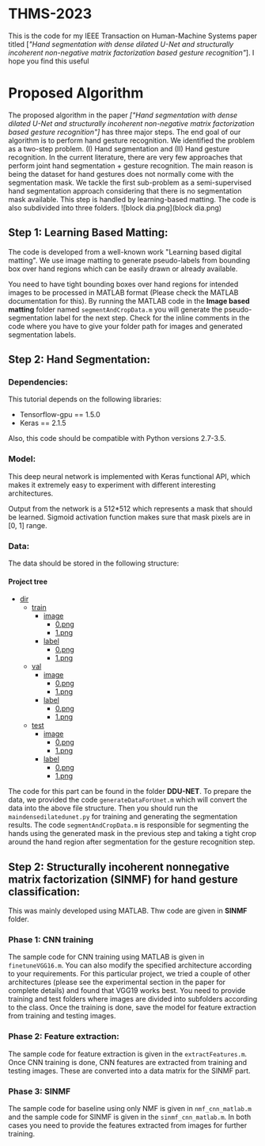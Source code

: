 # THMS-2023
This is the code for my IEEE Transaction on Human-Machine Systems paper titled [*"Hand segmentation with dense dilated U-Net and structurally incoherent non-negative matrix factorization based gesture recognition"*]. I hope you find this useful
# Proposed Algorithm
The proposed algorithm in the paper *["Hand segmentation with dense dilated U-Net and structurally incoherent non-negative matrix factorization based gesture recognition"]* has three major steps. The end goal of our algorithm is to perform hand gesture recognition. We identified the problem as a two-step problem. (I) Hand segmentation and (II) Hand gesture recognition. In the current literature, there are very few approaches that perform joint hand segmentation + gesture recognition. The main reason is being the dataset for hand gestures does not normally come with the segmentation mask. We tackle the first sub-problem as a semi-supervised hand segmentation approach considering that there is no segmentation mask available. This step is handled by learning-based matting. The code is also subdivided into three folders.
![block dia.png](block dia.png)
## Step 1: Learning Based Matting:
The code is developed from a well-known work "Learning based digital matting". We use image matting to generate pseudo-labels from bounding box over hand regions which can be easily drawn or already available.

You need to have tight bounding boxes over hand regions for intended images to be processed in MATLAB format (Please check the MATLAB documentation for this). By running the MATLAB code in the **Image based matting** folder named `segmentAndCropData.m` you will generate the pseudo-segmentation label for the next step. Check for the inline comments in the code where you have to give your folder path for images and generated segmentation labels.

## Step 2: Hand Segmentation: 
### Dependencies:
This tutorial depends on the following libraries:

* Tensorflow-gpu == 1.5.0
* Keras == 2.1.5

Also, this code should be compatible with Python versions 2.7-3.5.
### Model:
This deep neural network is implemented with Keras functional API, which makes it extremely easy to experiment with different interesting architectures.

Output from the network is a 512*512 which represents a mask that should be learned. Sigmoid activation function
makes sure that mask pixels are in \[0, 1\] range.
### Data:
The data should be stored in the following structure:
#### Project tree

 * [dir](./dir)
   * [train](./dir/train)
     * [image](./dir/train/image)
       *  [0.png](./dir/train/image/0.png)
       *  [1.png](./dir/train/image/1.png)
     * [label](./dir/train/label)
       *  [0.png](./dir/train/label/0.png)
       *  [1.png](./dir/train/label/1.png)
   * [val](./dir/val)
      * [image](./dir/val/image)
        *  [0.png](./dir/val/image/0.png)
        *  [1.png](./dir/val/image/1.png)
      * [label](./dir/val/label)
        *  [0.png](./dir/val/label/0.png)
        *  [1.png](./dir/val/label/1.png)
    * [test](./dir/test)
       * [image](./dir/test/image)
         *  [0.png](./dir/test/image/0.png)
         *  [1.png](./dir/test/image/1.png)
       * [label](./dir/test/label)
         *  [0.png](./dir/test/label/0.png)
         *  [1.png](./dir/test/label/1.png)  
 
The code for this part can be found in the folder **DDU-NET**. To prepare the data, we provided the code `generateDataForUnet.m` which will convert the data into the above file structure. Then you should run the `maindensedilatedunet.py` for training and generating the segmentation results. The code `segmentAndCropData.m` is responsible for segmenting the hands using the generated mask in the previous step and taking a tight crop around the hand region after segmentation for the gesture recognition step.
 
## Step 2: Structurally incoherent nonnegative matrix factorization (SINMF) for hand gesture classification:
This was mainly developed using MATLAB. Thw code are given in **SINMF** folder.
### Phase 1: CNN training
The sample code for CNN training using MATLAB is given in `finetuneVGG16.m`. You can also modify the specified architecture according to your requirements. For this particular project, we tried a couple of other architectures (please see the experimental section in the paper for complete details) and found that VGG19 works best. You need to provide training and test folders where images are divided into subfolders according to the class. Once the training is done, save the model for feature extraction from training and testing images.
### Phase 2: Feature extraction: 
The sample code for feature extraction is given in the `extractFeatures.m`. Once CNN training is done, CNN features are extracted from training and testing images. These are converted into a data matrix for the SINMF part.
### Phase 3: SINMF
The sample code for baseline using only NMF is given in `nmf_cnn_matlab.m` and the sample code for SINMF is given in the `sinmf_cnn_matlab.m`. In both cases you need to provide the features extracted from images for further training. 


